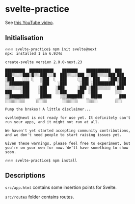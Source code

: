 # svelte-practice

See [this YouTube video](https://www.youtube.com/watch?v=qSfdtmcZ4d0).

## Initialisation

```
🔥🔥🔥 svelte-practice$ npm init svelte@next
npx: installed 1 in 6.934s

create-svelte version 2.0.0-next.23

█████████  ███████████    ███████    ███████████  ███
███░░░░░███░█░░░███░░░█  ███░░░░░███ ░░███░░░░░███░███
░███    ░░░ ░   ░███  ░  ███     ░░███ ░███    ░███░███
░░█████████     ░███    ░███      ░███ ░██████████ ░███
░░░░░░░░███    ░███    ░███      ░███ ░███░░░░░░  ░███
███    ░███    ░███    ░░███     ███  ░███        ░░░
░░█████████     █████    ░░░███████░   █████        ███
░░░░░░░░░     ░░░░░       ░░░░░░░    ░░░░░        ░░░

Pump the brakes! A little disclaimer...

svelte@next is not ready for use yet. It definitely can't
run your apps, and it might not run at all.

We haven't yet started accepting community contributions,
and we don't need people to start raising issues yet.

Given these warnings, please feel free to experiment, but
you're on your own for now. We'll have something to show
soon.

🔥🔥🔥 svelte-practice$ npm install
```

## Descriptions

`src/app.html` contains some insertion points for Svelte.

`src/routes` folder contains routes.

